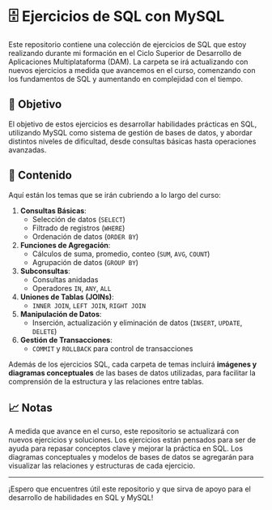 # 🗄️ Ejercicios de SQL con MySQL

Este repositorio contiene una colección de ejercicios de SQL que estoy
realizando durante mi formación en el Ciclo Superior de Desarrollo de
Aplicaciones Multiplataforma (DAM). La carpeta se irá actualizando con nuevos
ejercicios a medida que avancemos en el curso, comenzando con los fundamentos de
SQL y aumentando en complejidad con el tiempo.

## 🎯 Objetivo

El objetivo de estos ejercicios es desarrollar habilidades prácticas en SQL,
utilizando MySQL como sistema de gestión de bases de datos, y abordar distintos
niveles de dificultad, desde consultas básicas hasta operaciones avanzadas.

## 📂 Contenido

Aquí están los temas que se irán cubriendo a lo largo del curso:

1. **Consultas Básicas**:
   - Selección de datos (`SELECT`)
   - Filtrado de registros (`WHERE`)
   - Ordenación de datos (`ORDER BY`)
2. **Funciones de Agregación**:
   - Cálculos de suma, promedio, conteo (`SUM`, `AVG`, `COUNT`)
   - Agrupación de datos (`GROUP BY`)
3. **Subconsultas**:
   - Consultas anidadas
   - Operadores `IN`, `ANY`, `ALL`
4. **Uniones de Tablas (JOINs)**:
   - `INNER JOIN`, `LEFT JOIN`, `RIGHT JOIN`
5. **Manipulación de Datos**:
   - Inserción, actualización y eliminación de datos (`INSERT`, `UPDATE`,
     `DELETE`)
6. **Gestión de Transacciones**:
   - `COMMIT` y `ROLLBACK` para control de transacciones

Además de los ejercicios SQL, cada carpeta de temas incluirá **imágenes y
diagramas conceptuales** de las bases de datos utilizadas, para facilitar la
comprensión de la estructura y las relaciones entre tablas.

## 📈 Notas

A medida que avance en el curso, este repositorio se actualizará con nuevos
ejercicios y soluciones. Los ejercicios están pensados para ser de ayuda para
repasar conceptos clave y mejorar la práctica en SQL. Los diagramas conceptuales
y modelos de bases de datos se agregarán para visualizar las relaciones y
estructuras de cada ejercicio.

---

¡Espero que encuentres útil este repositorio y que sirva de apoyo para el
desarrollo de habilidades en SQL y MySQL!
